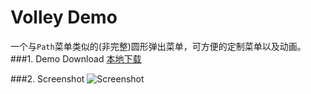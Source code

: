 Volley Demo
================================
一个与`Path`菜单类似的(非完整)圆形弹出菜单，可方便的定制菜单以及动画。  
###1. Demo Download
[本地下载](https://github.com/android-cn/android-open-project-demo/tree/master/circular-floating-actionmenu-demo/apk)

###2. Screenshot
![Screenshot](https://github.com/android-cn/android-open-project-analysis/blob/master/circular-floating-action-menu/demo.gif "图片样例")

